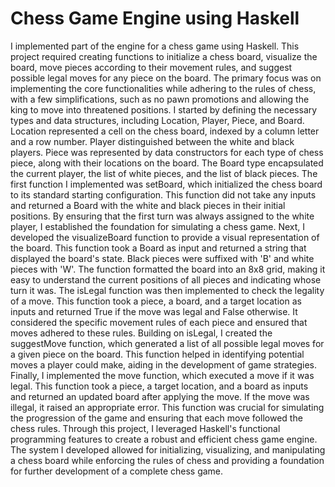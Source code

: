 # Chess Game Engine using Haskell
I implemented part of the engine for a chess game using Haskell. This project required creating functions to initialize a chess board, visualize the board, move pieces according to their movement rules, and suggest possible legal moves for any piece on the board. The primary focus was on implementing the core functionalities while adhering to the rules of chess, with a few simplifications, such as no pawn promotions and allowing the king to move into threatened positions.
I started by defining the necessary types and data structures, including Location, Player, Piece, and Board. Location represented a cell on the chess board, indexed by a column letter and a row number. Player distinguished between the white and black players. Piece was represented by data constructors for each type of chess piece, along with their locations on the board. The Board type encapsulated the current player, the list of white pieces, and the list of black pieces.
The first function I implemented was setBoard, which initialized the chess board to its standard starting configuration. This function did not take any inputs and returned a Board with the white and black pieces in their initial positions. By ensuring that the first turn was always assigned to the white player, I established the foundation for simulating a chess game.
Next, I developed the visualizeBoard function to provide a visual representation of the board. This function took a Board as input and returned a string that displayed the board's state. Black pieces were suffixed with 'B' and white pieces with 'W'. The function formatted the board into an 8x8 grid, making it easy to understand the current positions of all pieces and indicating whose turn it was.
The isLegal function was then implemented to check the legality of a move. This function took a piece, a board, and a target location as inputs and returned True if the move was legal and False otherwise. It considered the specific movement rules of each piece and ensured that moves adhered to these rules.
Building on isLegal, I created the suggestMove function, which generated a list of all possible legal moves for a given piece on the board. This function helped in identifying potential moves a player could make, aiding in the development of game strategies.
Finally, I implemented the move function, which executed a move if it was legal. This function took a piece, a target location, and a board as inputs and returned an updated board after applying the move. If the move was illegal, it raised an appropriate error. This function was crucial for simulating the progression of the game and ensuring that each move followed the chess rules.
Through this project, I leveraged Haskell's functional programming features to create a robust and efficient chess game engine. The system I developed allowed for initializing, visualizing, and manipulating a chess board while enforcing the rules of chess and providing a foundation for further development of a complete chess game.
